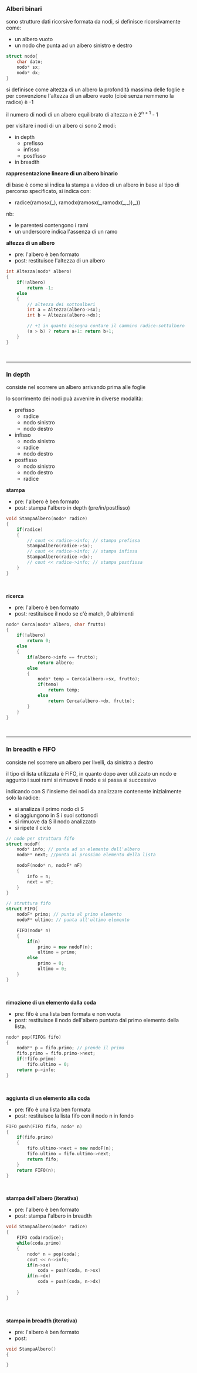 ### Alberi binari

sono strutture dati ricorsive formata da nodi, si definisce ricorsivamente come:
* un albero vuoto
* un nodo che punta ad un albero sinistro e destro

```c++
struct nodo{
    char dato;
    nodo* sx;
    nodo* dx;
}
```

si definisce come altezza di un albero la profondità massima delle foglie e per convenzione l'altezza di un albero vuoto (cioè senza nemmeno la radice) è -1

il numero di nodi di un albero equilibrato di altezza n è 2<sup>n + 1</sup> - 1

per visitare i nodi di un albero ci sono 2 modi:
* in depth
    * prefisso
    * infisso
    * postfisso
* in breadth

**rappresentazione lineare di un albero binario**

di base è come si indica la stampa a video di un albero in base al tipo di percorso specificato, si indica con:
* radice(ramosx(\_), ramodx(ramosx(\_,ramodx(\_,\_)),\_))

nb:
* le parentesi contengono i rami
* un underscore indica l'assenza di un ramo


**altezza di un albero**

* pre: l'albero è ben formato
* post: restituisce l'altezza di un albero

```c++
int Altezza(nodo* albero)
{
    if(!albero)
        return -1;
    else
    {
        // altezza dei sottoalberi
        int a = Altezza(albero->sx);
        int b = Altezza(albero->dx);

        // +1 in quanto bisogna contare il cammino radice-sottalbero
        (a > b) ? return a+1: return b+1;
    }
}
```
&nbsp;

---

### In depth

consiste nel scorrere un albero arrivando prima alle foglie

lo scorrimento dei nodi puà avvenire in diverse modalità:
* prefisso
    * radice
    * nodo sinistro
    * nodo destro
* infisso
    * nodo sinistro
    * radice
    * nodo destro
* postfisso
    * nodo sinistro
    * nodo destro
    * radice

**stampa**

* pre: l'albero è ben formato
* post: stampa l'albero in depth (pre/in/postfisso)

```c++
void StampaAlbero(nodo* radice)
{
    if(radice)
    {  
        // cout << radice->info; // stampa prefissa
        StampaAlbero(radice->sx); 
        // cout << radice->info; // stampa infissa
        StampaAlbero(radice->dx);
        // cout << radice->info; // stampa postfissa
    }
}
```

&nbsp;

**ricerca**

* pre: l'albero è ben formato
* post: restituisce il nodo se c'è match, 0 altrimenti

```c++
nodo* Cerca(nodo* albero, char frutto)
{
    if(!albero)
        return 0;
    else
    {
        if(albero->info == frutto);
            return albero;
        else
        {
            nodo* temp = Cerca(albero->sx, frutto);
            if(temo)
                return temp;
            else
                return Cerca(albero->dx, frutto);
        }
    }
}
```

&nbsp;

---

### In breadth e FIFO

consiste nel scorrere un albero per livelli, da sinistra a destro

il tipo di lista utilizzata è FIFO, in quanto dopo aver utilizzato un nodo e aggunto i suoi rami si rimuove il nodo e si passa al successivo

indicando con S l'insieme dei nodi da analizzare contenente inizialmente solo la radice:
* si analizza il primo nodo di S
* si aggiungono in S i suoi sottonodi
* si rimuove da S il nodo analizzato
* si ripete il ciclo



```c++
// nodo per struttura fifo
struct nodoF{
    nodo* info; // punta ad un elemento dell'albero
    nodoF* next; //punta al prossimo elemento della lista

    nodoF(nodo* n, nodoF* nF)
    {
        info = n;
        next = nF;
    }
}

// struttura fifo
struct FIFO{
    nodoF* primo; // punta al primo elemento
    nodoF* ultimo; // punta all'ultimo elemento

    FIFO(nodo* n)
    {
        if(n)
            primo = new nodoF(n);
            ultimo = primo;
        else
            primo = 0;
            ultimo = 0;
    }
}
```

&nbsp;

**rimozione di un elemento dalla coda**

* pre: fifo è una lista ben formata e non vuota
* post: restituisce il nodo dell'albero puntato dal primo elemento della lista.

```c++ 
nodo* pop(FIFO& fifo)
{
    nodoF* p = fifo.primo; // prende il primo 
    fifo.primo = fifo.primo->next;
    if(!fifo.primo)
        fifo.ultimo = 0;
    return p->info;
}
```

&nbsp;

**aggiunta di un elemento alla coda**

* pre: fifo è una lista ben formata
* post: restituisce la lista fifo con il nodo n in fondo

```c++ 
FIFO push(FIFO fifo, nodo* n)
{
    if(fifo.primo)
    {
        fifo.ultimo->next = new nodoF(n);
        fifo.ultimo = fifo.ultimo->next;
        return fifo;
    }
    return FIFO(n);
}
```

&nbsp;

**stampa dell'albero (iterativa)**

* pre: l'albero è ben formato
* post: stampa l'albero in breadth

```c++
void StampaAlbero(nodo* radice)
{
    FIFO coda(radice);
    while(coda.primo)
    {
        nodo* n = pop(coda);
        cout << n->info;
        if(n->sx)
            coda = push(coda, n->sx)
        if(n->dx)
            coda = push(coda, n->dx)
            
    }
}
```

&nbsp;

**stampa in breadth (iterativa)**

* pre: l'albero è ben formato
* post: 

```c++
void StampaAlbero()
{

}
```
